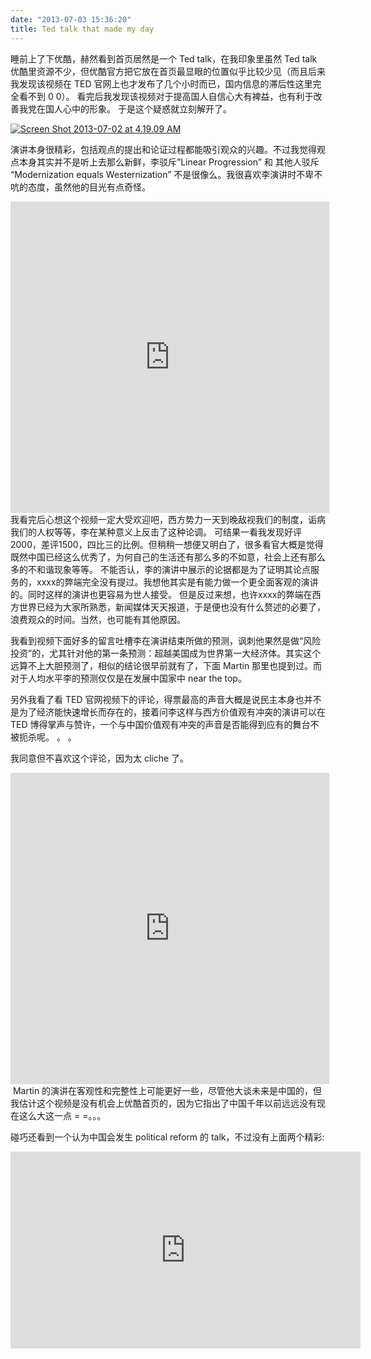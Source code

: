 ```yaml
---
date: "2013-07-03 15:36:20"
title: Ted talk that made my day
---
```


睡前上了下优酷，赫然看到首页居然是一个 Ted talk，在我印象里虽然 Ted talk 优酷里资源不少，但优酷官方把它放在首页最显眼的位置似乎比较少见（而且后来我发现该视频在 TED 官网上也才发布了几个小时而已，国内信息的滞后性这里完全看不到 0 0）。 看完后我发现该视频对于提高国人自信心大有裨益，也有利于改善我党在国人心中的形象。 于是这个疑惑就立刻解开了。

[![Screen Shot 2013-07-02 at 4.19.09 AM](https://architech-blog.s3-ap-southeast-1.amazonaws.com/content/images/uploads/2013/07/Screen-Shot-2013-07-02-at-4.19.09-AM-300x238.png)](https://architech-blog.s3-ap-southeast-1.amazonaws.com/content/images/uploads/2013/07/Screen-Shot-2013-07-02-at-4.19.09-AM.png)

演讲本身很精彩，包括观点的提出和论证过程都能吸引观众的兴趣。不过我觉得观点本身其实并不是听上去那么新鲜，李驳斥”Linear Progression” 和 其他人驳斥 “Modernization equals Westernization” 不是很像么。我很喜欢李演讲时不卑不吭的态度，虽然他的目光有点奇怪。

<center>  
<iframe allowfullscreen="" frameborder="0" height="498" src="http://player.youku.com/embed/XNTc3ODE1ODYw" width="510"></iframe></center>  
我看完后心想这个视频一定大受欢迎吧，西方势力一天到晚敌视我们的制度，诟病我们的人权等等，李在某种意义上反击了这种论调。 可结果一看我发现好评2000，差评1500，四比三的比例。但稍稍一想便又明白了，很多看官大概是觉得既然中国已经这么优秀了，为何自己的生活还有那么多的不如意，社会上还有那么多的不和谐现象等等。 不能否认，李的演讲中展示的论据都是为了证明其论点服务的，xxxx的弊端完全没有提过。我想他其实是有能力做一个更全面客观的演讲的。同时这样的演讲也更容易为世人接受。 但是反过来想，也许xxxx的弊端在西方世界已经为大家所熟悉，新闻媒体天天报道，于是便也没有什么赘述的必要了，浪费观众的时间。当然，也可能有其他原因。

我看到视频下面好多的留言吐槽李在演讲结束所做的预测，讽刺他果然是做“风险投资”的，尤其针对他的第一条预测：超越美国成为世界第一大经济体。其实这个远算不上大胆预测了，相似的结论很早前就有了，下面 Martin 那里也提到过。而对于人均水平李的预测仅仅是在发展中国家中 near the top。

另外我看了看 TED 官网视频下的评论，得票最高的声音大概是说民主本身也并不是为了经济能快速增长而存在的，接着问李这样与西方价值观有冲突的演讲可以在 TED 博得掌声与赞许，一个与中国价值观有冲突的声音是否能得到应有的舞台不被扼杀呢。 。 。

我同意但不喜欢这个评论，因为太 cliche 了。

<center>  
<iframe allowfullscreen="" frameborder="0" height="498" src="http://player.youku.com/embed/XNDE1NjIyOTY4" width="510"></iframe></center>  
  Martin 的演讲在客观性和完整性上可能更好一些，尽管他大谈未来是中国的，但我估计这个视频是没有机会上优酷首页的，因为它指出了中国千年以前远远没有现在这么大这一点 = =。。。

碰巧还看到一个认为中国会发生 political reform 的 talk，不过没有上面两个精彩:

<center></center><center></center><center>  
<iframe allowfullscreen="" frameborder="0" height="315" mozallowfullscreen="" scrolling="no" src="http://embed.ted.com/talks/yasheng_huang.html" webkitallowfullscreen="" width="560"></iframe></center>
